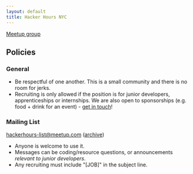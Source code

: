```yaml
---
layout: default
title: Hacker Hours NYC
---
```


[Meetup group](http://www.meetup.com/hackerhours/)

## Policies

### General

* Be respectful of one another.  This is a small community and there is no room for jerks.
* Recruiting is only allowed if the position is for junior developers, apprenticeships or internships.  We are also open to sponsorships (e.g. food + drink for an event) - [get in touch](https://github.com/afeld/hackerhours.org/wiki/About#contact)!

### Mailing List

hackerhours-list@meetup.com ([archive](http://www.meetup.com/hackerhours/messages/archive/))

* Anyone is welcome to use it.
* Messages can be coding/resource questions, or announcements *relevant to junior developers*.
* Any recruiting must include "[JOB]" in the subject line.
